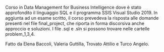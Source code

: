 Corso in Data Management for Business Intelligence dove è stato approfondito il linguaggio SQL e il programma SSIS Visual Studio 2019. In aggiunta ad un esame scritto, il corso prevedeva la risposta alle domande presenti nel file final_project, che riporta in forma discorsiva anche approccio e soluzioni. I file .sql e .sln si possono trovare nelle cartelle problem_1,3,4.

Fatto da Elena Baccoli, Valeria Guttilla, Trovato Attilio e Turco Angelo.
